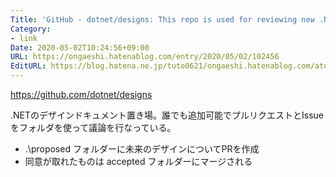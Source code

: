 ```yaml
---
Title: 'GitHub - dotnet/designs: This repo is used for reviewing new .NET designs.'
Category:
- link
Date: 2020-05-02T10:24:56+09:00
URL: https://ongaeshi.hatenablog.com/entry/2020/05/02/102456
EditURL: https://blog.hatena.ne.jp/tuto0621/ongaeshi.hatenablog.com/atom/entry/26006613559436180
---
```


https://github.com/dotnet/designs

.NETのデザインドキュメント置き場。誰でも追加可能でプルリクエストとIssueをフォルダを使って議論を行なっている。

- .\proposed フォルダーに未来のデザインについてPRを作成
- 同意が取れたものは accepted フォルダーにマージされる
